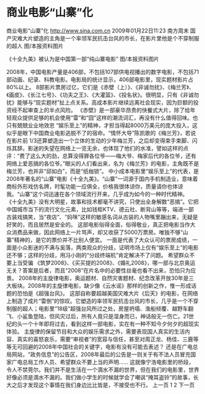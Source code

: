 # 商业电影“山寨”化

商业电影“山寨”化
http://www.sina.com.cn  2009年01月22日11:23  南方周末
国产灾难大片塑造的主角是一个率领军民抗击台风的市长，在影片里他是个不穿制服的超人 图/本报资料图片

《十全九美》被认为是中国第一部“纯山寨电影” 图/本报资料图片

2008年，中国电影产量是406部，不包括107部供电视播出的数字电影，不包括71部动画、纪录、科教电影。电影局的统计显示，406部电影里，现实题材影片占80%以上。
8部影片票房过亿，它们是《赤壁（上）》、《非诚勿扰》、《梅兰芳》、《画皮》、《长江七号》、《功夫之王》、《大灌篮》、《投名状》。很明显，只有《非诚勿扰》能够与“现实题材”扯上点关系。高成本影片继续远离社会现实，因为巨额的投资经不起审查上的半点风险。
《赤壁》是一部豪华昂贵的快餐式大片，除了给年轻观众提供足够的机会使用“雷”和“囧”这样的潮流词汇，再没有什么值得回味。也只有兢兢业业地效忠 “娱乐至上”的精神，才担当得起8000万美元的庞大投入，这似乎是眼下中国商业电影逃脱不了的宿命。“情怀大导”陈凯歌的《梅兰芳》，若说在影片前 1/3还算塑造出一个立体的生动的少年梅兰芳，之后却变得束手束脚、闪烁其辞。影迷的失望在网络上一览无余，也体现了他们的水准，譬如这样的点评：“费了这么大的劲，总算没得罪各位爷——梅大爷、梅家后代的各位爷，还有网络上爱恶搞的各位爷。”眼尖的人们看出来，名为《梅兰芳》的电影，主角既不是梅兰芳，也并非“邱如白”，而是“纸枷锁”。
中小成本电影里“娱乐至上”的代表，是2008年著名的“山寨”电影《十全九美》。“山寨”一词源于国内手机制造业，意味着商标外形戏仿名牌，时髦功能一应俱全，价格我很体谅你，质量请你也体谅我。“山寨”这个词迅速在各个领域流行开来，几乎成为如今的一种时代精神。
《十全九美》没有大明星，故事和技术都毫不讲究，只使出全身解数“恶搞”。它把中国城市当下的流行文化元素，比如钱柜KTV、德云社、断背山等等，端进一部古装戏搞笑，当“夜店”、“妈咪”这样的敏感名词从古装的人物嘴里蹦出来，无疑是好笑的，而且居然是安全的。
这部电影俗得全面，俗得敬业，真正把电影当作大众消费品来做，因此网络上一片骂声，却又收获了5000万票房。唯独不够“山寨”精神的，是它的票价并不比别人便宜。
一面是代表了大众认可的票房成绩，一面是小众影迷的不满与奚落，两类观众的分歧，证明市场上仅有“娱乐至上”的电影还不够；这样的分歧，用冯小刚的“分歧终端机”肯定解决不了问题。
希望群众不要上当受骗
《筑梦2008》、《买买提的2008》、《婚礼2008》，哪一部与北京奥运无关？答案是后者，而且“2008”在片名中的必要性丝毫也看不出来，恐怕只为应景。
2008年的主旋律电影，奥运题材、自然灾害题材、纪念改革开放30年是三大板块。2008年的主旋律电影，缺少像《云水谣》那样的创新之作，惟一形成话题的恐怕是《超强台风》。
这部自称要超越美国灾难大片《后天》的电影，在网络上制造了成片“雷倒”的惊叹。它塑造的率领军民抗击台风的市长，几乎是一个不穿制服的超人；电影里“18级”超强台风所过之处，房屋坍塌、渔船倾覆、越野车翻飞、小鲨鱼登陆，但风灾过后，所有人竟只是湿身而已，神话般无一伤亡。21世纪的头一个十年即将过去，看到这样一部电影，实在有一种不知今夕何夕的超现实体验。
主旋律的保留节目和大众的娱乐需求之外，需要表现国人真实的生活内容、真实的喜怒哀乐，需要“审视者”的宽容与信任，甚至对周正龙、杨佳、三鹿等等无可回避的2008年中国社会的关键字，电影有没有可能去表述？
还是在广电总局网站，“政务信息”的公告区，2008年最后的公告是一则关于有不法人员冒充国家广电总局工作人员、希望群众不要上当的声明……
这就像宁浩电影里的桥段，令人不禁莞尔。我们并不是生活在一个滴水不漏的世界，但在我们的电影里，世界好像必须是滴水不漏的。我们做小学生的时候就学会了嘲讽“掩耳盗铃”的故事，长大之后才发现这个事情在我们身边比比皆是，不接受也不行。
上一页
1
2
下一页

